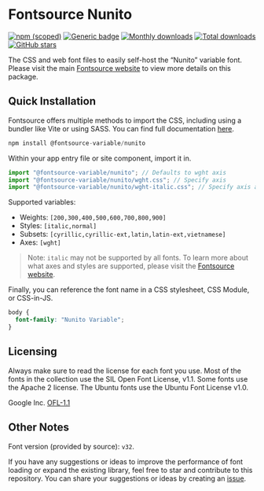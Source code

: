# Fontsource Nunito

[![npm (scoped)](https://img.shields.io/npm/v/@fontsource-variable/nunito?color=brightgreen)](https://www.npmjs.com/package/@fontsource-variable/nunito) [![Generic badge](https://img.shields.io/badge/fontsource-passing-brightgreen)](https://github.com/fontsource/fontsource) [![Monthly downloads](https://badgen.net/npm/dm/@fontsource-variable/nunito)](https://github.com/fontsource/fontsource) [![Total downloads](https://badgen.net/npm/dt/@fontsource-variable/nunito)](https://github.com/fontsource/fontsource) [![GitHub stars](https://img.shields.io/github/stars/fontsource/fontsource.svg?style=social&label=Star)](https://github.com/fontsource/fontsource/stargazers)

The CSS and web font files to easily self-host the “Nunito” variable font. Please visit the main [Fontsource website](https://fontsource.org/fonts/nunito) to view more details on this package.

## Quick Installation

Fontsource offers multiple methods to import the CSS, including using a bundler like Vite or using SASS. You can find full documentation [here](https://fontsource.org/docs/getting-started/introduction).

```javascript
npm install @fontsource-variable/nunito
```

Within your app entry file or site component, import it in.

```javascript
import "@fontsource-variable/nunito"; // Defaults to wght axis
import "@fontsource-variable/nunito/wght.css"; // Specify axis
import "@fontsource-variable/nunito/wght-italic.css"; // Specify axis and style
```

Supported variables:
- Weights: `[200,300,400,500,600,700,800,900]`
- Styles: `[italic,normal]`
- Subsets: `[cyrillic,cyrillic-ext,latin,latin-ext,vietnamese]`
- Axes: `[wght]`

> Note: `italic` may not be supported by all fonts. To learn more about what axes and styles are supported, please visit the [Fontsource website](https://fontsource.org/fonts/nunito).

Finally, you can reference the font name in a CSS stylesheet, CSS Module, or CSS-in-JS.

```css
body {
  font-family: "Nunito Variable";
}
```

## Licensing
Always make sure to read the license for each font you use. Most of the fonts in the collection use the SIL Open Font License, v1.1. Some fonts use the Apache 2 license. The Ubuntu fonts use the Ubuntu Font License v1.0.

Google Inc.
[OFL-1.1](http://scripts.sil.org/OFL)

## Other Notes
Font version (provided by source): `v32`.

If you have any suggestions or ideas to improve the performance of font loading or expand the existing library, feel free to star and contribute to this repository. You can share your suggestions or ideas by creating an [issue](https://github.com/fontsource/fontsource/issues).
